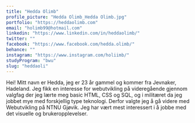 ```yaml
---
title: "Hedda Olimb"
profile_picture: "Hedda Olimb_Hedda Olimb.jpg"
portfolio: "https://heddaolimb.com"
email: "holimb99@hotmail.com"
linkedin: "https://www.linkedin.com/in/heddaolimb/"
twitter: ""
facebook: "https://www.facebook.com/hedda.olimb/"
behance: ""
instagram: "https://www.instagram.com/holiimb/"
studyProgram: "bwu"
slug: "heddaoli"
---
```


Hei! Mitt navn er Hedda, jeg er 23 år gammel og kommer fra Jevnaker, Hadeland. Jeg fikk en interesse for webutvikling på videregående gjennom valgfag der jeg lærte meg basic HTML, CSS og SQL, og i militæret da jeg jobbet mye med forskjellig type teknologi. Derfor valgte jeg å gå videre med Webutvikling på NTNU Gjøvik. Jeg har vært mest interessert i å jobbe med det visuelle og brukeropplevelser.
